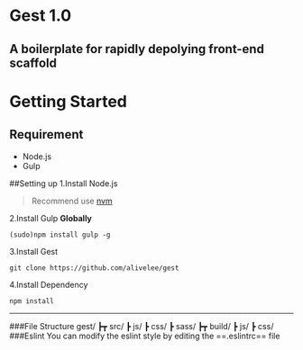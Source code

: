 # Gest 1.0
A boilerplate for rapidly depolying front-end scaffold
---
# Getting Started

## Requirement
* Node.js 
* Gulp

##Setting up
1.Install Node.js
> Recommend use [nvm](https://github.com/creationix/nvm)

2.Install Gulp **Globally**
```
(sudo)npm install gulp -g
```

3.Install Gest
```
git clone https://github.com/alivelee/gest
```
4.Install Dependency
```
npm install
```
---

###File Structure
	gest/
	┣┳ src/
	  ┣ js/
	  ┣ css/
	  ┣ sass/
	┣┳ build/
      ┣ js/
	  ┣ css/
###Eslint
You can modify the eslint style by editing the ==.eslintrc== file